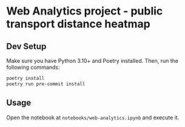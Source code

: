 # Web Analytics project - public transport distance heatmap

## Dev Setup

Make sure you have Python 3.10+ and Poetry installed. Then, run the following commands:

```bash
poetry install
poetry run pre-commit install
```

## Usage

Open the notebook at `notebooks/web-analytics.ipynb` and execute it.
